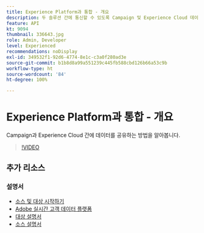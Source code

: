 ```yaml
---
title: Experience Platform과 통합 - 개요
description: 두 솔루션 간에 통신할 수 있도록 Campaign 및 Experience Cloud 데이터를 가져오고 내보내는 방법을 알아봅니다.
feature: API
kt: 9094
thumbnail: 336643.jpg
role: Admin, Developer
level: Experienced
recommendations: noDisplay
exl-id: 349532f1-92d6-4774-8e1c-c3a0f280ad3e
source-git-commit: b1b8d8a99a551239c445fb588cbd126b66a53c9b
workflow-type: ht
source-wordcount: '84'
ht-degree: 100%

---
```


# Experience Platform과 통합 - 개요

Campaign과 Experience Cloud 간에 데이터를 공유하는 방법을 알아봅니다.

>[!VIDEO](https://video.tv.adobe.com/v/336643?quality=12&learn=on)

## 추가 리소스

### 설명서

* [소스 및 대상 시작하기](https://experienceleague.adobe.com/docs/campaign-classic/using/integrating-with-adobe-experience-cloud/aep-sources-destinations/get-started-sources-destinations.html?lang=ko#)
* [Adobe 실시간 고객 데이터 플랫폼](https://experienceleague.adobe.com/docs/experience-platform/rtcdp/overview.html?lang=ko)
* [대상 설명서](https://experienceleague.adobe.com/docs/experience-platform/destinations/home.html?lang=ko)
* [소스 설명서](https://experienceleague.adobe.com/docs/experience-platform/sources/home.html?lang=ko)
